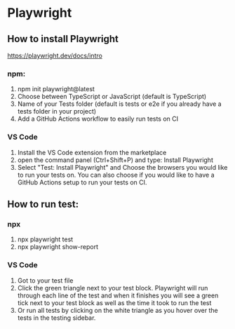 # Playwright

## How to install Playwright

https://playwright.dev/docs/intro 

### npm:

1. npm init playwright@latest
2. Choose between TypeScript or JavaScript (default is TypeScript)
3. Name of your Tests folder (default is tests or e2e if you already have a tests folder in your project)
4. Add a GitHub Actions workflow to easily run tests on CI

### VS Code
1. Install the VS Code extension from the marketplace
2. open the command panel (Ctrl+Shift+P) and type:
Install Playwright
3. Select "Test: Install Playwright" and Choose the browsers you would like to run your tests on. You can also choose if you would like to have a GitHub Actions setup to run your tests on CI.

## How to run test:

### npx
1. npx playwright test
2. npx playwright show-report

### VS Code
1. Got to your test file
2. Click the green triangle next to your test block. Playwright will run through each line of the test and when it finishes you will see a green tick next to your test block as well as the time it took to run the test
3. Or run all tests by clicking on the white triangle as you hover over the tests in the testing sidebar.

